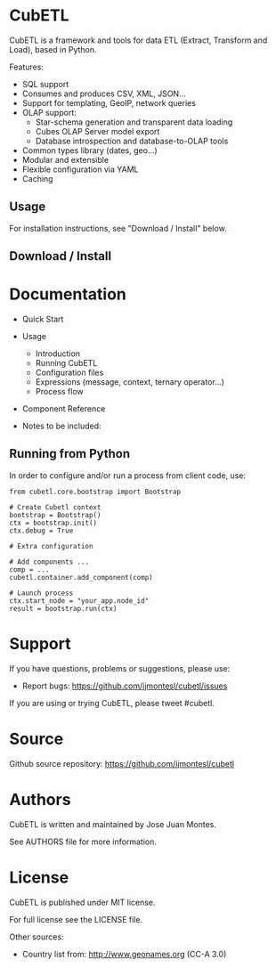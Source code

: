 CubETL
======

CubETL is a framework and tools for data ETL (Extract, Transform and Load), based in Python.

Features:

* SQL support
* Consumes and produces CSV, XML, JSON...
* Support for templating, GeoIP, network queries
* OLAP support:
  * Star-schema generation and transparent data loading
  * Cubes OLAP Server model export
  * Database introspection and database-to-OLAP tools
* Common types library (dates, geo...)
* Modular and extensible
* Flexible configuration via YAML
* Caching

Usage
-----

For installation instructions, see "Download / Install" below.


Download / Install
------------------




Documentation
=============

* Quick Start

* Usage
  * Introduction
  * Running CubETL
  * Configuration files
  * Expressions (message, context, ternary operator...)
  * Process flow
* Component Reference

* Notes to be included:

Running from Python
-------------------

In order to configure and/or run a process from client code, use:

    from cubetl.core.bootstrap import Bootstrap

    # Create Cubetl context
    bootstrap = Bootstrap()
    ctx = bootstrap.init()
    ctx.debug = True

    # Extra configuration

    # Add components ...
    comp = ...
    cubetl.container.add_component(comp)

    # Launch process
    ctx.start_node = "your_app.node_id"
    result = bootstrap.run(ctx)



Support
=======

If you have questions, problems or suggestions, please use:

* Report bugs: https://github.com/jjmontesl/cubetl/issues

If you are using or trying CubETL, please tweet #cubetl.

Source
======

Github source repository: https://github.com/jjmontesl/cubetl

Authors
=======

CubETL is written and maintained by Jose Juan Montes.

See AUTHORS file for more information.

License
=======

CubETL is published under MIT license.

For full license see the LICENSE file.

Other sources:

* Country list from: http://www.geonames.org (CC-A 3.0)

